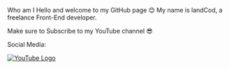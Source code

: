Who am I
Hello and welcome to my GitHub page 😊
My name is landCod, a freelance Front-End developer.

Make sure to Subscribe to my YouTube channel 😎

Social Media:



[![YouTube Logo](https://upload.wikimedia.org/wikipedia/commons/b/b8/YouTube_Logo_2017.svg)](https://www.youtube.com/@landcod)

